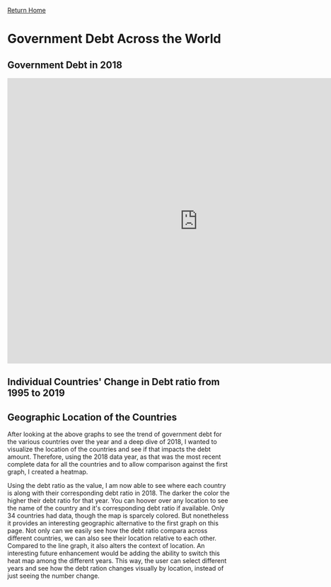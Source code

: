 [Return Home](/README.md)
# Government Debt Across the World 

## Government Debt in 2018
<iframe src="https://data.oecd.org/chart/61IP" width="860" height="645" style="border: 0" mozallowfullscreen="true" webkitallowfullscreen="true" allowfullscreen="true"><a href="https://data.oecd.org/chart/61IP" target="_blank">OECD Chart: General government debt, Total, % of GDP, Annual, 2018</a></iframe>


## Individual Countries' Change in Debt ratio from 1995 to 2019

<div class="flourish-embed flourish-chart" data-src="visualisation/3180907" data-url="https://flo.uri.sh/visualisation/3180907/embed"><script src="https://public.flourish.studio/resources/embed.js"></script></div>

## Geographic Location of the Countries 
After looking at the above graphs to see the trend of government debt for the various countries over the year and a deep dive of 2018, I wanted to visualize the location of the countries and see if that impacts the debt amount. Therefore, using the 2018 data year, as that was the most recent complete data for all the countries and to allow comparison against the first graph, I created a heatmap. 

Using the debt ratio as the value, I am now able to see where each country is along with their corresponding debt ratio in 2018. The darker the color the higher their debt ratio for that year. You can hoover over any location to see the name of the country and it's corresponding debt ratio if available. Only 34 countries had data, though the map is sparcely colored. But nonetheless it provides an interesting geographic alternative to the first graph on this page. Not only can we easily see how the debt ratio compara across different countries, we can also see their location relative to each other. Compared to the line graph, it also alters the context of location. An interesting future enhancement would be adding the ability to switch this heat map among the different years. This way, the user can select different years and see how the debt ration changes visually by location, instead of just seeing the number change.

<div class="flourish-embed flourish-map" data-src="visualisation/3190075" data-url="https://flo.uri.sh/visualisation/3190075/embed"><script src="https://public.flourish.studio/resources/embed.js"></script></div>
